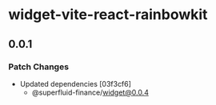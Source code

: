 # widget-vite-react-rainbowkit

## 0.0.1

### Patch Changes

- Updated dependencies [03f3cf6]
  - @superfluid-finance/widget@0.0.4
